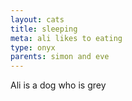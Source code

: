 ```yaml
---
layout: cats
title: sleeping
meta: ali likes to eating
type: onyx
parents: simon and eve
---
```


Ali is a dog who is grey 